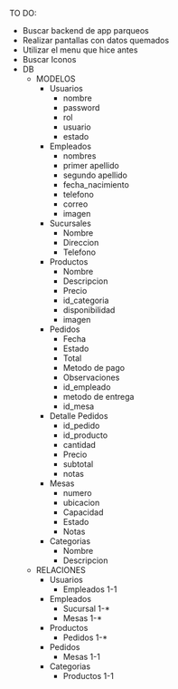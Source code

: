 TO DO:

- Buscar backend de app parqueos
- Realizar pantallas con datos quemados
- Utilizar el menu que hice antes
- Buscar Iconos
- DB
  - MODELOS
    - Usuarios
      - nombre
      - password
      - rol
      - usuario
      - estado
    - Empleados
      - nombres
      - primer apellido
      - segundo apellido
      - fecha_nacimiento
      - telefono
      - correo
      - imagen
    - Sucursales
      - Nombre
      - Direccion
      - Telefono
    - Productos
      - Nombre
      - Descripcion
      - Precio
      - id_categoria
      - disponibilidad
      - imagen
    - Pedidos
      - Fecha
      - Estado
      - Total
      - Metodo de pago
      - Observaciones
      - id_empleado
      - metodo de entrega
      - id_mesa
    - Detalle Pedidos
      - id_pedido
      - id_producto
      - cantidad
      - Precio
      - subtotal
      - notas
    - Mesas
      - numero
      - ubicacion
      - Capacidad
      - Estado
      - Notas
    - Categorias
      - Nombre
      - Descripcion
  - RELACIONES
    - Usuarios
      - Empleados 1-1
    - Empleados
      - Sucursal 1-\*
      - Mesas 1-\*
    - Productos
      - Pedidos 1-\*
    - Pedidos
      - Mesas 1-1
    - Categorias
      - Productos 1-1
